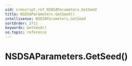 ```yaml
---
uid: crmscript_ref_NSDSAParameters_GetSeed
title: NSDSAParameters.GetSeed()
intellisense: NSDSAParameters.GetSeed
sortOrder: 2711
keywords: GetSeed()
so.topic: reference
---
```


# NSDSAParameters.GetSeed()

